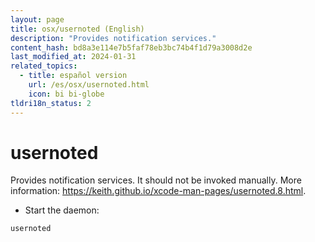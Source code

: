 ```yaml
---
layout: page
title: osx/usernoted (English)
description: "Provides notification services."
content_hash: bd8a3e114e7b5faf78eb3bc74b4f1d79a3008d2e
last_modified_at: 2024-01-31
related_topics:
  - title: español version
    url: /es/osx/usernoted.html
    icon: bi bi-globe
tldri18n_status: 2
---
```

# usernoted

Provides notification services.
It should not be invoked manually.
More information: <https://keith.github.io/xcode-man-pages/usernoted.8.html>.

- Start the daemon:

`usernoted`
